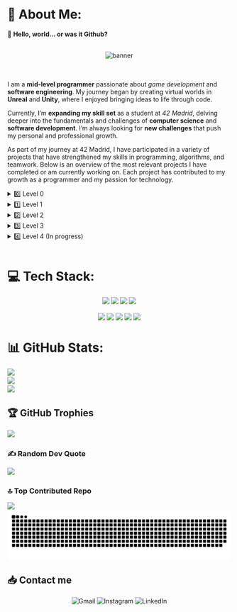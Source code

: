 # 💫 About Me:

👋 **Hello, world... or was it Github?** 

<br>
<div align="center" >
<img src="https://github.com/user-attachments/assets/0a00ff5a-a379-4641-94f4-25aaab4990ac" alt="banner" width="600"/>  
</div>


<br>
<br>

I am a **mid-level programmer** passionate about _game development_ and **software engineering**. My journey began by creating virtual worlds in **Unreal** and **Unity**, where I enjoyed bringing ideas to life through code.

Currently, I’m **expanding my skill set** as a student at _42 Madrid_, delving deeper into the fundamentals and challenges of **computer science** and **software development**. I’m always looking for **new challenges** that push my personal and professional growth.

As part of my journey at 42 Madrid, I have participated in a variety of projects that have strengthened my skills in programming, algorithms, and teamwork. Below is an overview of the most relevant projects I have completed or am currently working on. Each project has contributed to my growth as a programmer and my passion for technology.


<details>
  <summary>0️⃣ Level 0</summary>

| Project              | Link                                                                | Score          | Status        |
|----------------------|---------------------------------------------------------------------|----------------|---------------|
| Libft 📚✨            | [View repository](https://github.com/jfercode/42-Cursus-Libft)      | 125/100 ✅⭐    | Completed ✅  |
  
</details>

<details>
  <summary>1️⃣ Level 1</summary>

| Project              | Link                                                                | Score          | Status        |
|----------------------|---------------------------------------------------------------------|----------------|---------------|
| Printf 🖨️            | [View repository](https://github.com/jfercode/42-Printf)            | 100/100 ✅     | Completed ✅  |
| Get Next Line 📜      | [View repository](https://github.com/jfercode/42-Get-Next-Line)     | 125/100 ✅⭐    | Completed ✅  |
| Born 2 Be Root 🖥️🔒  | —                                                                   | 125/100 ✅⭐    | Completed ✅  |
  
</details>

<details>
  <summary>2️⃣ Level 2</summary>

| Project              | Link                                                                | Score          | Status        |
|----------------------|---------------------------------------------------------------------|----------------|---------------|
| Push Swap 🔄          | [View repository](https://github.com/jfercode/42-Push-swap)         | 100/100 ✅     | Completed ✅  |
| Pipex 🚰              | [View repository](https://github.com/jfercode/42-Pipex)             | 125/100 ✅⭐    | Completed ✅  |
| Minitalk 📡           | [View repository](https://github.com/jfercode/42-Minitalk)          | 125/100 ✅⭐    | Completed ✅  |
| So Long 🎮🛤️         | [View repository](https://github.com/jfercode/42-So-Long)           | 125/125 ✅⭐    | Completed ✅  |

</details>

<details>
  <summary>3️⃣ Level 3</summary>

| Project              | Link                                                                | Score          | Status        |
|----------------------|---------------------------------------------------------------------|----------------|---------------|
| Philosophers 🍽️🧠    | [View repository](https://github.com/jfercode/42-Philosophers)      | 100/100 ✅     | Completed ✅  |
| Minishell 🚀🖥️📘      | [View repository](https://github.com/jfercode/42-Minishell)         | 100/100 ✅     | Completed ✅  |

</details>

<details>
  <summary>4️⃣ Level 4 (In progress)</summary>

| Project              | Link                                                                | Score          | Status         |
|----------------------|---------------------------------------------------------------------|----------------|----------------|
| CPP Module 00 🧩     | <!-- [Repository](https://github.com/jfercode/42-CPP-Module-00) --> 🚧🚧🚧   | —              | 🚧 In progress |
| CPP Module 01 🧠     | <!-- [Repository](https://github.com/jfercode/42-CPP-Module-01) --> 🚧🚧🚧   | —              | 🚧 In progress |
| CPP Module 02 ⚙️     | <!--[Repository](https://github.com/jfercode/42-CPP-Module-02) -->  🚧🚧🚧   | —              | 🚧 In progress |
| CPP Module 03 🔁     | <!-- [Repository](https://github.com/jfercode/42-CPP-Module-03) --> 🚧🚧🚧   | —              | 🚧 In progress |
| CPP Module 04 🎭     | <!-- [Repository](https://github.com/jfercode/42-CPP-Module-04) --> 🚧🚧🚧   | —              | 🚧 In progress |
| cub3D 🧱🕹️           | <!-- [Repository](https://github.com/jfercode/42-cub3D) -->         🚧🚧🚧  | —              | 🚧 In progress |
| netpractice 🕸️       | [Repository](https://github.com/jfercode/42-NetPractice)                      | —              | ⏳ To Do |
</details>

<br>

# 💻 Tech Stack:

<div align="center" style="text-decoration: none;">
  <img src="https://github.com/user-attachments/assets/de6b8aa5-189b-4b5c-9210-feb0396df206" width="100"/>
  <img src="https://github.com/user-attachments/assets/84099414-21b8-405f-9489-2c75b96cefab" width="100"/>
  <img src="https://github.com/user-attachments/assets/75b52b90-046d-4c33-9c75-df5aa4832e84" width="100"/>
  <img src="https://github.com/user-attachments/assets/c8c67d94-4db9-4a14-bc45-b9370fcd05fe" width="100"/>
<br>
<br>
  <img src="https://img.shields.io/badge/bash_script-%23121011.svg?style=for-the-badge&logo=gnu-bash&logoColor=white"/>
  <img src="https://img.shields.io/badge/git-%23F05033.svg?style=for-the-badge&logo=git&logoColor=white"/>
  <img src="https://img.shields.io/badge/github-%23121011.svg?style=for-the-badge&logo=github&logoColor=white"/>
  <img src="https://img.shields.io/badge/cisco-%23049fd9.svg?style=for-the-badge&logo=cisco&logoColor=black"/>
  <img src="https://img.shields.io/badge/markdown-%23000000.svg?style=for-the-badge&logo=markdown&logoColor=white"/>
</div>

# 📊 GitHub Stats:
![](https://github-readme-stats.vercel.app/api?username=jfercode&theme=dark&hide_border=false&include_all_commits=true&count_private=true)<br/>
![](https://github-readme-streak-stats.herokuapp.com/?user=jfercode&theme=dark&hide_border=false)
<br/>
![](https://github-readme-stats.vercel.app/api/top-langs/?username=jfercode&theme=dark&hide_border=false&include_all_commits=true&count_private=true&layout=compact)

## 🏆 GitHub Trophies

![](https://github-profile-trophy.vercel.app/?username=jfercode&theme=dark&no-frame=false&no-bg=false&margin-w=4)

### ✍️ Random Dev Quote

![](https://quotes-github-readme.vercel.app/api?type=horizontal&theme=dark)

### 🔝 Top Contributed Repo

![](https://github-contributor-stats.vercel.app/api?username=jfercode&limit=5&theme=dark&combine_all_yearly_contributions=true)
<br>
![snake gif](https://github.com/jfercode/jfercode/blob/output/github-snake-dark.svg)

## 📥 Contact me 

<div align="center" style="text-decoration: none;">
  <a href="mailto:jaferna2@student.42madrid.com" style="text-decoration: none;">
    <img src="https://img.shields.io/badge/Gmail-%23D14836.svg?style=for-the-badge&logo=gmail&logoColor=white" alt="Gmail"/>
  </a>
  <a href="https://instagram.com/jfernandez_47" style="text-decoration: none;">
    <img src="https://img.shields.io/badge/Instagram-%23E4405F.svg?style=for-the-badge&logo=Instagram&logoColor=white" alt="Instagram"/>
  </a>
  <a href="https://www.linkedin.com/in/javier-fern%C3%A1ndez-correa-068884200/" style="text-decoration: none;">
    <img src="https://img.shields.io/badge/LinkedIn-%230077B5.svg?style=for-the-badge&logo=linkedin&logoColor=white" alt="LinkedIn"/>
  </a>
</div>

<!-- Proudly created with GPRM ( https://gprm.itsvg.in ) -->
